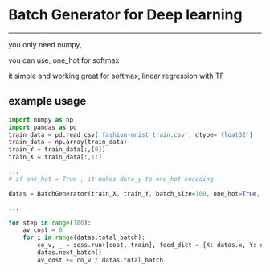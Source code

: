 # Batch Generator for Deep learning 
<hr/>

you only need numpy,

you can use, one_hot for softmax 

it simple and working great for softmax, linear regression with TF

## example usage
```python
import numpy as np
import pandas as pd
train_data = pd.read_csv('fashion-mnist_train.csv', dtype='float32')
train_data = np.array(train_data)
train_Y = train_data[:,[0]]
train_X = train_data[:,1:]

...
# if one_hot = True , it makes data_y to one_hot encoding 

datas = BatchGenerator(train_X, train_Y, batch_size=100, one_hot=True, nb_classes=nb_classes)

...

for step in range(100):
    av_cost = 0
    for i in range(datas.total_batch):
        co_v, _ = sess.run([cost, train], feed_dict = {X: datas.x, Y: datas.y})
        datas.next_batch()
        av_cost += co_v / datas.total_batch


```
